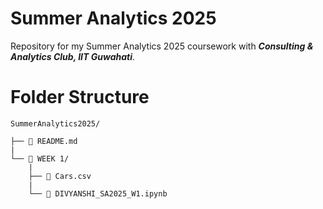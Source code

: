 # Summer Analytics 2025
Repository for my Summer Analytics 2025 coursework with <strong>*Consulting & Analytics Club, IIT Guwahati*</strong>.

# Folder Structure
  
```
SummerAnalytics2025/

├── 📄 README.md
|
└── 📁 WEEK 1/
    |
    ├── 📄 Cars.csv
    |
    └── 📄 DIVYANSHI_SA2025_W1.ipynb

```
